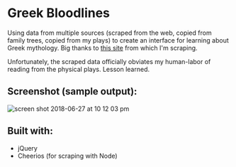 # Greek Bloodlines
Using data from multiple sources (scraped from the web, copied from family trees, copied from my plays) to create an interface for learning about Greek mythology. Big thanks to [this site](http://www.ancient-literature.com/characters.html) from which I'm scraping.

Unfortunately, the scraped data officially obviates my human-labor of reading from the physical plays. Lesson learned.

## Screenshot (sample output):
![screen shot 2018-06-27 at 10 12 03 pm](https://user-images.githubusercontent.com/29472568/42011061-433e37c2-7a57-11e8-958f-5ae29df4ca77.png)


## Built with:
- jQuery
- Cheerios (for scraping with Node)

